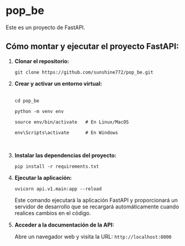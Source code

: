 <!DOCTYPE html>
<html lang="es">
<head>
    <meta charset="UTF-8">
    <meta name="viewport" content="width=device-width, initial-scale=1.0">
    <title>README - pop_be</title>
</head>
<body>
    <h1>pop_be</h1>
    <p>Este es un proyecto de FastAPI.</p>
    <h2>Cómo montar y ejecutar el proyecto FastAPI:</h2>
    <ol>
        <li><strong>Clonar el repositorio:</strong>
            <pre><code>git clone https://github.com/sunshine772/pop_be.git</code></pre>
        </li>
        <li><strong>Crear y activar un entorno virtual:</strong>
            <pre>
                <code>
cd pop_be<br>
python -m venv env<br>
source env/bin/activate   # En Linux/MacOS<br>
env\Scripts\activate      # En Windows
                </code>
            </pre>
        </li>
        <li><strong>Instalar las dependencias del proyecto:</strong>
            <pre><code>pip install -r requirements.txt</code></pre>
        </li>
        <li><strong>Ejecutar la aplicación:</strong>
            <pre><code>uvicorn api.v1.main:app --reload</code></pre>
            <p>Este comando ejecutará la aplicación FastAPI y proporcionará un servidor de desarrollo que se recargará automáticamente cuando realices cambios en el código.</p>
        </li>
        <li><strong>Acceder a la documentación de la API:</strong>
            <p>Abre un navegador web y visita la URL: <code>http://localhost:8000</code></p>
        </li>
    </ol>
</body>
</html>
